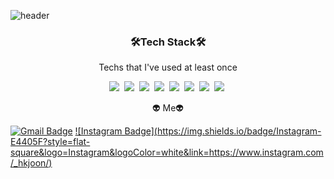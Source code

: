 ![header](https://capsule-render.vercel.app/api?type=slice&color=74b9ff&height=300&section=header&text=HyeokJoonKong&fontSize=80)

<h3 align="center">🛠Tech Stack🛠</h3>

<p align="center">Techs that I've used at least once</p>

<p align="center">
<img src="https://img.shields.io/badge/Python-3766AB?style=flat-square&logo=Python&logoColor=white")/></a>&nbsp <img src="https://img.shields.io/badge/C-A8B9CC?style=flat-square&logo=C&logoColor=white"></a>&nbsp <img src="https://img.shields.io/badge/C++-00599C?style=flat-square&logo=C++&logoColor=white"></a>&nbsp <img src="https://img.shields.io/badge/Java-007396?style=flat-square&logo=Java&logoColor=white"></a>&nbsp <img src="https://img.shields.io/badge/HTML5-E34F26?style=flat-square&logo=HTML5&logoColor=white"></a>&nbsp <img src="https://img.shields.io/badge/CSS3-1572B6?style=flat-square&logo=CSS3&logoColor=white"></a>&nbsp <img src=https://img.shields.io/badge/JavaScript-F7DF1E?style=flat-square&logo=JavaScript&logoColor=white"></a>&nbsp <img src="https://img.shields.io/badge/React-61DAFB?style=flat-square&logo=React&logoColor=white"></a>&nbsp
</p>
<p></p>

<p></p>

<p align="center">👽 Me👽</p>
<p align="center">  

[![Gmail Badge](https://img.shields.io/badge/Gmail-d14836?style=flat-square&logo=Gmail&logoColor=white&link=mailto:orijoon98@gmail.com)](mailto:orijoon98@gmail.com) [![Instagram Badge](https://img.shields.io/badge/Instagram-E4405F?style=flat-  square&logo=Instagram&logoColor=white&link=https://www.instagram.com/_hkjoon/)](https://www.instagram.com/_hkjoon/)
</p>
